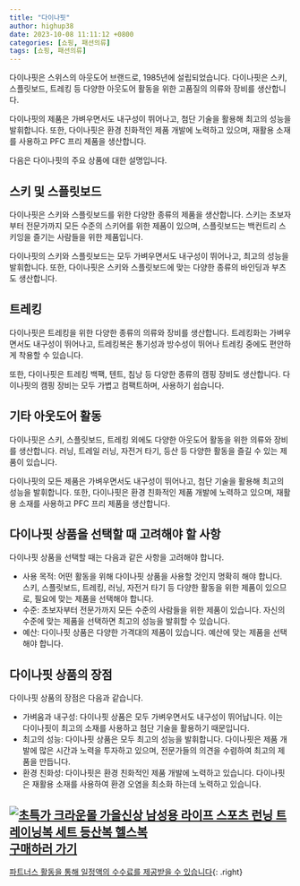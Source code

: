 ```yaml
---
title: "다이나핏"
author: highup38
date: 2023-10-08 11:11:12 +0800
categories: [쇼핑, 패션의류]
tags: [쇼핑, 패션의류]
---
```



다이나핏은 스위스의 아웃도어 브랜드로, 1985년에 설립되었습니다. 다이나핏은 스키, 스플릿보드, 트레킹 등 다양한 아웃도어 활동을 위한 고품질의 의류와 장비를 생산합니다.

다이나핏의 제품은 가벼우면서도 내구성이 뛰어나고, 첨단 기술을 활용해 최고의 성능을 발휘합니다. 또한, 다이나핏은 환경 친화적인 제품 개발에 노력하고 있으며, 재활용 소재를 사용하고 PFC 프리 제품을 생산합니다.

다음은 다이나핏의 주요 상품에 대한 설명입니다.

## 스키 및 스플릿보드

다이나핏은 스키와 스플릿보드를 위한 다양한 종류의 제품을 생산합니다. 스키는 초보자부터 전문가까지 모든 수준의 스키어를 위한 제품이 있으며, 스플릿보드는 백컨트리 스키잉을 즐기는 사람들을 위한 제품입니다.

다이나핏의 스키와 스플릿보드는 모두 가벼우면서도 내구성이 뛰어나고, 최고의 성능을 발휘합니다. 또한, 다이나핏은 스키와 스플릿보드에 맞는 다양한 종류의 바인딩과 부츠도 생산합니다.

## 트레킹

다이나핏은 트레킹을 위한 다양한 종류의 의류와 장비를 생산합니다. 트레킹화는 가벼우면서도 내구성이 뛰어나고, 트레킹복은 통기성과 방수성이 뛰어나 트레킹 중에도 편안하게 착용할 수 있습니다.

또한, 다이나핏은 트레킹 백팩, 텐트, 침낭 등 다양한 종류의 캠핑 장비도 생산합니다. 다이나핏의 캠핑 장비는 모두 가볍고 컴팩트하며, 사용하기 쉽습니다.

## 기타 아웃도어 활동

다이나핏은 스키, 스플릿보드, 트레킹 외에도 다양한 아웃도어 활동을 위한 의류와 장비를 생산합니다. 러닝, 트레일 러닝, 자전거 타기, 등산 등 다양한 활동을 즐길 수 있는 제품이 있습니다.

다이나핏의 모든 제품은 가벼우면서도 내구성이 뛰어나고, 첨단 기술을 활용해 최고의 성능을 발휘합니다. 또한, 다이나핏은 환경 친화적인 제품 개발에 노력하고 있으며, 재활용 소재를 사용하고 PFC 프리 제품을 생산합니다.

## 다이나핏 상품을 선택할 때 고려해야 할 사항

다이나핏 상품을 선택할 때는 다음과 같은 사항을 고려해야 합니다.

* 사용 목적: 어떤 활동을 위해 다이나핏 상품을 사용할 것인지 명확히 해야 합니다. 스키, 스플릿보드, 트레킹, 러닝, 자전거 타기 등 다양한 활동을 위한 제품이 있으므로, 필요에 맞는 제품을 선택해야 합니다.
* 수준: 초보자부터 전문가까지 모든 수준의 사람들을 위한 제품이 있습니다. 자신의 수준에 맞는 제품을 선택하면 최고의 성능을 발휘할 수 있습니다.
* 예산: 다이나핏 상품은 다양한 가격대의 제품이 있습니다. 예산에 맞는 제품을 선택해야 합니다.

## 다이나핏 상품의 장점

다이나핏 상품의 장점은 다음과 같습니다.

* 가벼움과 내구성: 다이나핏 상품은 모두 가벼우면서도 내구성이 뛰어납니다. 이는 다이나핏이 최고의 소재를 사용하고 첨단 기술을 활용하기 때문입니다.
* 최고의 성능: 다이나핏 상품은 모두 최고의 성능을 발휘합니다. 다이나핏은 제품 개발에 많은 시간과 노력을 투자하고 있으며, 전문가들의 의견을 수렴하여 최고의 제품을 만듭니다.
* 환경 친화성: 다이나핏은 환경 친화적인 제품 개발에 노력하고 있습니다. 다이나핏은 재활용 소재를 사용하여 환경 오염을 최소화 하는데 노력하고 있습니다.

[![초특가 크라운몰 가을신상 남성용 라이프 스포츠 런닝 트레이닝복 세트 등산복 헬스복](https://thumbnail7.coupangcdn.com/thumbnails/remote/230x230ex/image/vendor_inventory/ecf6/b73fb3494c5fd3285d3c24eca8c5b61a5e60ff33c5d603c1daccf3db2ae2.jpg "초특가 크라운몰 가을신상 남성용 라이프 스포츠 런닝 트레이닝복 세트 등산복 헬스복")](https://link.coupang.com/re/AFFSDP?lptag=AF1030537&subid=&pageKey=7166880184&traceid=V0-153&itemId=18047403094&vendorItemId=85201585337)
<br>
[**구매하러 가기**](https://link.coupang.com/re/AFFSDP?lptag=AF1030537&subid=&pageKey=7166880184&traceid=V0-153&itemId=18047403094&vendorItemId=85201585337)
---
[파트너스 활동을 통해 일정액의 수수료를 제공받을 수 있습니다](https://link.coupang.com/a/bao1ui){: .right}